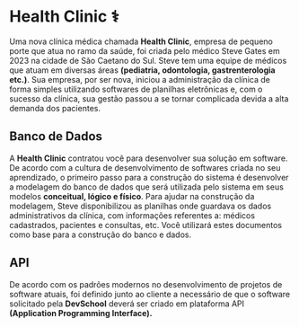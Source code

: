 # Health Clinic ⚕
Uma nova clínica médica chamada **Health Clinic**, empresa de pequeno porte que atua no ramo
da saúde, foi criada pelo médico Steve Gates em 2023 na cidade de São Caetano do Sul. Steve
tem uma equipe de médicos que atuam em diversas áreas **(pediatria, odontologia,
gastrenterologia etc.)**.
Sua empresa, por ser nova, iniciou a administração da clínica de forma simples utilizando
softwares de planilhas eletrônicas e, com o sucesso da clínica, sua gestão passou a se tornar
complicada devida a alta demanda dos pacientes.

## Banco de Dados 
A **Health Clinic** contratou você para desenvolver sua solução em software. De acordo com a
cultura de desenvolvimento de softwares criada no seu aprendizado, o primeiro passo para a
construção do sistema é desenvolver a modelagem do banco de dados que será utilizada pelo
sistema em seus modelos **conceitual, lógico e físico**.
Para ajudar na construção da modelagem, Steve disponibilizou as planilhas onde guardava os
dados administrativos da clínica, com informações referentes a: médicos cadastrados, pacientes
e consultas, etc. Você utilizará estes documentos como base para a construção do banco e
dados.

## API 
De acordo com os padrões modernos no desenvolvimento de projetos de software atuais, foi
definido junto ao cliente a necessário de que o software solicitado pela **DevSchool** deverá ser
criado em plataforma API **(Application Programming Interface).**
